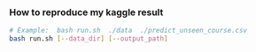### How to reproduce my kaggle result
```bash
# Example:  bash run.sh  ./data  ./predict_unseen_course.csv
bash run.sh [--data_dir] [--output_path] 
```